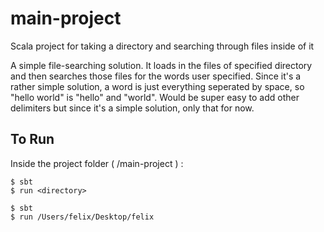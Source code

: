# main-project
Scala project for taking a directory and searching through files inside of it


A simple file-searching solution. It loads in the files of specified directory and then searches those files for the words user specified.
Since it's a rather simple solution, a word is just everything seperated by space, so "hello world" is "hello" and "world".
Would be super easy to add other delimiters but since it's a simple solution, only that for now.

## To Run
Inside the project folder ( /main-project ) :
```
$ sbt
$ run <directory>
```

```
$ sbt
$ run /Users/felix/Desktop/felix
```
  
  
